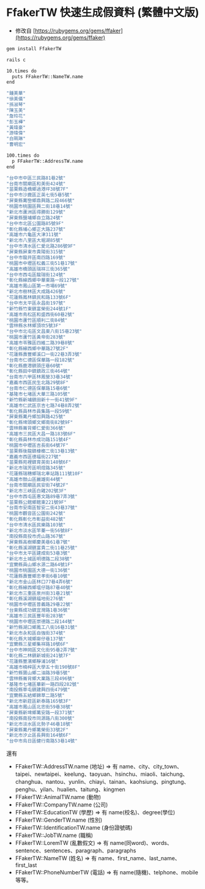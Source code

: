 # FfakerTW 快速生成假資料 (繁體中文版)

* 修改自 [https://rubygems.org/gems/ffaker](https://rubygems.org/gems/ffaker)

```bash
gem install FfakerTW

rails c

10.times do
  puts FFakerTW::NameTW.name
end

"鍾美華"
"徐美儀"
"孫淑琴"
"陳玉美"
"詹玲花"
"彭玉樺"
"黃瑋豪"
"游瑋偉"
"白珮琳"
"曹明宏"

100.times do
  p FFakerTW::AddressTW.name
end

"台中市中區三民路81巷2號"
"台南市關廟區和美街424號"
"苗栗縣造橋鄉過港坪38號7F"
"台中市沙鹿區正英七街5巷5號"
"屏東縣萬巒鄉鼎興路二段466號"
"桃園市桃園區興二街18巷14號"
"新北市蘆洲區得勝街129號"
"屏東縣鹽埔鄉自立路24號"
"台中市北區公園路85號9F"
"彰化縣埔心鄉正大路237號"
"高雄市六龜區大津311號"
"新北市八里區大堀湖85號"
"台中市清水區仁愛北路286號9F"
"屏東縣屏東市貴陽街315號"
"台中市龍井區南四路169號"
"桃園市中壢區松義三街51巷17號"
"高雄市橋頭區瑞祥三街365號"
"台中市西屯區龍瑞街124號"
"彰化縣線西鄉中華東路一段127號"
"高雄市鳳山區第一市場69號"
"新北市樹林區大成路426號"
"花蓮縣鳳林鎮民和路133號6F"
"台中市太平區永昌街197號"
"新竹縣竹東鎮富榮街244號1F"
"高雄市鳥松區和盛西街60巷2號"
"桃園市蘆竹區順利二街84號"
"雲林縣水林鄉頂坎5號3F"
"台中市北屯區文昌東八街15巷23號"
"桃園市蘆竹區黃帝街283號"
"高雄市苓雅區四維二路39巷8號"
"彰化縣線西鄉中華路27號2F"
"花蓮縣壽豐鄉溪口一街22巷3弄3號"
"台南市仁德區保華路一段182號"
"彰化縣鹿港鎮頭庄巷60號"
"彰化縣田中鎮鎮政三街464號"
"台南市六甲區林鳳營33巷34號"
"嘉義市西區民生北路29號8F"
"台南市仁德區保華路15巷6號"
"基隆市七堵區大華三路105號"
"新竹縣新埔鎮田新十一街41號9F"
"高雄市仁武區京吉七路74巷8弄2號"
"彰化縣員林市員集路一段59號"
"屏東縣萬丹鄉加興路425號"
"彰化縣埤頭鄉文鄉南街82號9F"
"雲林縣崙背鄉仁愛街366號"
"高雄市三民區大昌一路183號6F"
"彰化縣員林市成功路151號4F"
"桃園市中壢區吉長街64號7F"
"苗栗縣後龍鎮槺榔二街13巷13號"
"嘉義市西區德福街227號"
"苗栗縣苑裡鎮育英街148號6F"
"新北市瑞芳區明燈路345號"
"花蓮縣瑞穗鄉瑞北車站路111號10F"
"高雄市鼓山區麗雄街44號"
"台南市關廟區民安街74號2F"
"新北市三峽區白雞202號3F"
"台中市西屯區惠文路89巷7弄3號"
"苗栗縣公館鄉館東221號9F"
"台南市安南區智安二街43巷37號"
"桃園市觀音區公園街242號"
"彰化縣彰化市彰益街482號"
"台中市清水區民樂路103號"
"新北市淡水區竿蓁一街56號8F"
"南投縣南投市虎山路367號"
"屏東縣高樹鄉慶美巷61巷7號"
"彰化縣溪湖鎮富貴二街11巷25號"
"台中市太平區建成街53巷3號"
"新北市土城區明德路二段38號"
"宜蘭縣員山鄉水源二路64號1F"
"桃園市桃園區大德一街136號"
"花蓮縣壽豐鄉忠孝街6巷10號"
"新北市金山區林口77巷4弄6號"
"彰化縣線西鄉塭仔路87巷40號"
"新北市三重區泉州街31巷21號"
"彰化縣溪湖鎮福地街276號"
"桃園市中壢區普義路29巷22號"
"台東縣成功鎮宜灣路1巷36號"
"高雄市三民區豐年街283號"
"桃園市中壢區崇德路二段144號"
"新竹縣湖口鄉鳳工八街16巷31號"
"新北市永和區自強街374號"
"彰化縣大城鄉廍仔巷137號"
"宜蘭縣三星鄉集祥路10號6F"
"台中市神岡區文化街95巷2弄7號"
"彰化縣二林鎮新城街241號7F"
"花蓮縣豐濱鄉靜浦16號"
"高雄市楠梓區大學五十街190號8F"
"新竹縣寶山鄉二油路39巷5號"
"雲林縣崙背鄉大業路三段496號"
"基隆市七堵區華新一路四段282號"
"南投縣草屯鎮建興四街479號"
"宜蘭縣五結鄉錦草二路5號"
"新北市新莊區新泰路165號3F"
"高雄市鳳山區北忠街59巷38號"
"屏東縣新埤鄉萬安路一段371號"
"南投縣南投市同源路八街300號"
"新北市淡水區北勢子46巷18號"
"屏東縣萬丹鄉萬榮街33號2F"
"新北市汐止區長興街164號6F"
"台中市烏日區健行南路53巷14號"
```

還有
- FFakerTW::AddressTW.name (地址) => 有 name、city、city_town、taipei、newtaipei、keelung、taoyuan、hsinchu、miaoli、taichung、changhua、nantou、yunlin、chiayi、tainan、kaohsiung、pingtung、penghu、yilan、hualien、taitung、kingmen
- FFakerTW::AnimalTW.name (動物)
- FFakerTW::CompanyTW.name (公司)
- FFakerTW::EducationTW (學歷) => 有 name(校名)、degree(學位)
- FFakerTW::GenderTW.name (性別)
- FFakerTW::IdentificationTW.name (身份證號碼)
- FFakerTW::JobTW.name (職稱)
- FFakerTW::LoremTW (亂數假文) => 有 name(同word)、words、sentence、sentences、paragraph、paragraphs
- FFakerTW::NameTW (姓名) => 有 name、first_name、last_name、first_last
- FFakerTW::PhoneNumberTW (電話) => 有 name(隨機)、telphone、mobile
等等。
